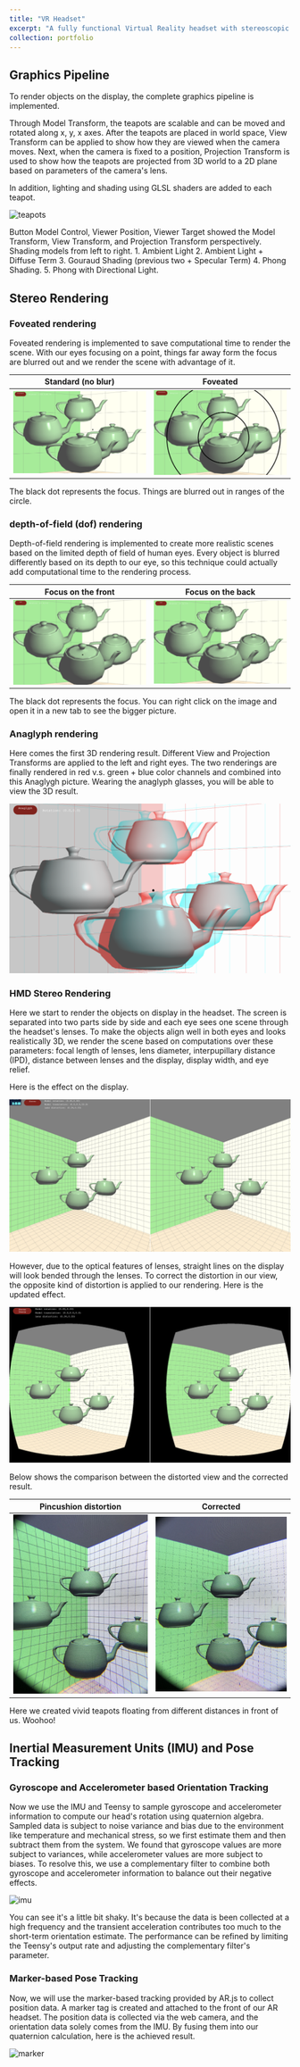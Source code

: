 ```yaml
---
title: "VR Headset"
excerpt: "A fully functional Virtual Reality headset with stereoscopic rendering and body movement tracking. <br/><img src='/images/portfolio/headset.jpg'>"
collection: portfolio
---
```



## Graphics Pipeline

To render objects on the display, the complete graphics pipeline is implemented. 

Through Model Transform, the teapots are scalable and can be moved and rotated along x, y, x axes. After the teapots are placed in world space, View Transform can be applied to show how they are viewed when the camera moves. Next, when the camera is fixed to a position, Projection Transform is used to show how the teapots are projected from 3D world to a 2D plane based on parameters of the camera's lens.

In addition, lighting and shading using GLSL shaders are added to each teapot. 

![teapots](/images/portfolio/render_objects.gif)

<figcaption> Button Model Control, Viewer Position, Viewer Target showed the Model Transform, View Transform, and Projection Transform perspectively. Shading models from left to right. 1. Ambient Light 2. Ambient Light + Diffuse Term 3. Gouraud Shading (previous two + Specular Term) 4. Phong Shading. 5. Phong with Directional Light. </figcaption>

## Stereo Rendering

### Foveated rendering

Foveated rendering is implemented to save computational time to render the scene. With our eyes focusing on a point, things far away form the focus are blurred out and we render the scene with advantage of it.

| Standard (no blur) | Foveated |
| :------: | :------: |
| ![standard](/images/portfolio/standard.png)| ![foveated_rendering](/images/portfolio/foveated.png)|

<figcaption> The black dot represents the focus. Things are blurred out in ranges of the circle.</figcaption>

### depth-of-field (dof) rendering

Depth-of-field rendering is implemented to create more realistic scenes based on the limited depth of field of human eyes. Every object is blurred differently based on its depth to our eye, so this technique could actually add computational time to the rendering process.

| Focus on the front | Focus on the back |
| :------: | :------: |
|![dof_front](/images/portfolio/dof_front.png)  | ![dof_back](/images/portfolio/dof_back.png)|

<figcaption>The black dot represents the focus. You can right click on the image and open it in a new tab to see the bigger picture. </figcaption>

### Anaglyph rendering

Here comes the first 3D rendering result. Different View and Projection Transforms are applied to the left and right eyes. The two renderings are finally rendered in red v.s. green + blue color channels and combined into this Anaglygh picture. Wearing the anaglyph glasses, you will be able to view the 3D result.

![anaglyphic](/images/portfolio/anaglyphic.png)


### HMD Stereo Rendering

Here we start to render the objects on display in the headset. The screen is separated into two parts side by side and each eye sees one scene through the headset's lenses. To make the objects align well in both eyes and looks realistically 3D, we render the scene based on computations over these parameters: focal length of lenses, lens diameter, interpupillary distance (IPD), distance between lenses and the display, display width, and eye relief.

Here is the effect on the display. 

![anaglyphic](/images/portfolio/without_correction.png)


However, due to the optical features of lenses, straight lines on the display will look bended through the lenses. To correct the distortion in our view, the opposite kind of distortion is applied to our rendering. Here is the updated effect.

![anaglyphic](/images/portfolio/with_correction.png)

Below shows the comparison between the distorted view and the corrected result.

| Pincushion distortion | Corrected |
| :------: | :------: |
| ![distorted](/images/portfolio/distorted.jpeg) | ![distorted](/images/portfolio/corrected.jpeg) | 

Here we created vivid teapots floating from different distances in front of us. Woohoo!

## Inertial Measurement Units (IMU) and Pose Tracking

### Gyroscope and Accelerometer based Orientation Tracking

Now we use the IMU and Teensy to sample gyroscope and accelerometer information to compute our head's rotation using quaternion algebra. Sampled data is subject to noise variance and bias due to the environment like temperature and mechanical stress, so we first estimate them and then subtract them from the system. We found that gyroscope values are more subject to variances, while accelerometer values are more subject to biases. To resolve this, we use a complementary filter to combine both gyroscope and accelerometer information to balance out their negative effects.

![imu](/images/portfolio/imu.gif)

You can see it's a little bit shaky. It's because the data is been collected at a high frequency and the transient acceleration contributes too much to the short-term orientation estimate. The performance can be refined by limiting the Teensy's output rate and adjusting the complementary filter's parameter.

### Marker-based Pose Tracking

Now, we will use the marker-based tracking provided by AR.js to collect position data. A marker tag is created and attached to the front of our AR headset. The position data is collected via the web camera, and the orientation data solely comes from the IMU. By fusing them into our quaternion calculation, here is the achieved result.

![marker](/images/portfolio/marker.gif)

